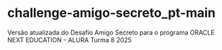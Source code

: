 # challenge-amigo-secreto_pt-main
Versão atualizada do Desafio Amigo Secreto para o programa ORACLE NEXT EDUCATION - ALURA Turma 8 2025
